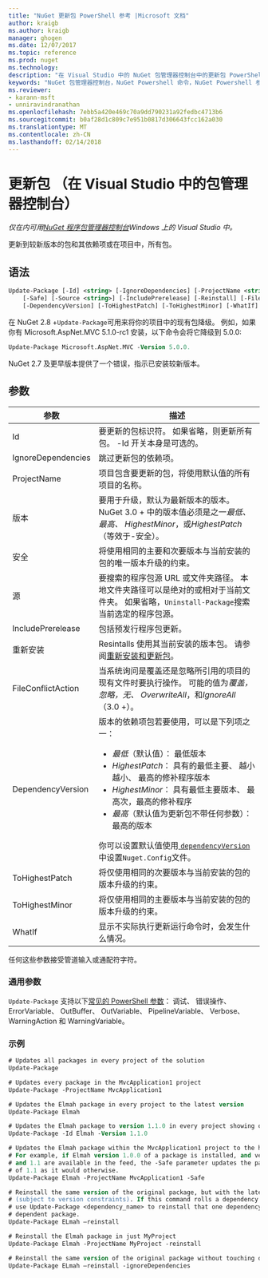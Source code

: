 ```yaml
---
title: "NuGet 更新包 PowerShell 参考 |Microsoft 文档"
author: kraigb
ms.author: kraigb
manager: ghogen
ms.date: 12/07/2017
ms.topic: reference
ms.prod: nuget
ms.technology: 
description: "在 Visual Studio 中的 NuGet 包管理器控制台中的更新包 PowerShell 命令参考。"
keywords: "NuGet 包管理器控制台，NuGet Powershell 命令，NuGet Powershell 参考，更新包"
ms.reviewer:
- karann-msft
- unniravindranathan
ms.openlocfilehash: 7ebb5a420e469c70a9dd790231a92fedbc4713b6
ms.sourcegitcommit: b0af28d1c809c7e951b0817d306643fcc162a030
ms.translationtype: MT
ms.contentlocale: zh-CN
ms.lasthandoff: 02/14/2018
---
```

# <a name="update-package-package-manager-console-in-visual-studio"></a>更新包 （在 Visual Studio 中的包管理器控制台）

*仅在内可用[NuGet 程序包管理器控制台](package-manager-console.md)Windows 上的 Visual Studio 中。*

更新到较新版本的包和其依赖项或在项目中，所有包。

## <a name="syntax"></a>语法

```ps
Update-Package [-Id] <string> [-IgnoreDependencies] [-ProjectName <string>] [-Version <string>]
    [-Safe] [-Source <string>] [-IncludePrerelease] [-Reinstall] [-FileConflictAction]
    [-DependencyVersion] [-ToHighestPatch] [-ToHighestMinor] [-WhatIf] [<CommonParameters>]
```

在 NuGet 2.8 +`Update-Package`可用来将你的项目中的现有包降级。 例如，如果你有 Microsoft.AspNet.MVC 5.1.0-rc1 安装，以下命令会将它降级到 5.0.0:

```ps
Update-Package Microsoft.AspNet.MVC -Version 5.0.0.
```

NuGet 2.7 及更早版本提供了一个错误，指示已安装较新版本。

## <a name="parameters"></a>参数

|  参数 | 描述 |
| --- | --- |
| Id | 要更新的包标识符。 如果省略，则更新所有包。 -Id 开关本身是可选的。 |
| IgnoreDependencies | 跳过更新包的依赖项。 |
| ProjectName | 项目包含要更新的包，将使用默认值的所有项目的名称。 |
| 版本 | 要用于升级，默认为最新版本的版本。 NuGet 3.0 + 中的版本值必须是之一*最低、 最高、 HighestMinor*，或*HighestPatch* （等效于-安全）。 |
| 安全 | 将使用相同的主要和次要版本与当前安装的包的唯一版本升级的约束。 |
| 源 | 要搜索的程序包源 URL 或文件夹路径。 本地文件夹路径可以是绝对的或相对于当前文件夹。 如果省略，`Uninstall-Package`搜索当前选定的程序包源。 |
| IncludePrerelease | 包括预发行程序包更新。 |
| 重新安装 | Resintalls 使用其当前安装的版本包。 请参阅[重新安装和更新包](../consume-packages/reinstalling-and-updating-packages.md)。 |
| FileConflictAction | 当系统询问是覆盖还是忽略所引用的项目的现有文件时要执行操作。 可能的值为*覆盖，忽略，无、 OverwriteAll*，和*IgnoreAll* （3.0 +）。 |
| DependencyVersion | 版本的依赖项包若要使用，可以是下列项之一：<br/><ul><li>*最低*（默认值）： 最低版本</li><li>*HighestPatch*： 具有的最低主要、 越小越小、 最高的修补程序版本</li><li>*HighestMinor*： 具有最低主要版本、 最高次，最高的修补程序</li><li>*最高*（默认值为更新包不带任何参数）： 最高的版本</li></ul>你可以设置默认值使用[ `dependencyVersion` ](../reference/nuget-config-file.md#config-section)中设置`Nuget.Config`文件。 |
| ToHighestPatch | 将仅使用相同的次要版本与当前安装的包的版本升级的约束。 |
| ToHighestMinor | 将仅使用相同的主要版本与当前安装的包的版本升级的约束。 |
| WhatIf | 显示不实际执行更新运行命令时，会发生什么情况。 |

任何这些参数接受管道输入或通配符字符。

### <a name="common-parameters"></a>通用参数

`Update-Package` 支持以下[常见的 PowerShell 参数](http://go.microsoft.com/fwlink/?LinkID=113216)： 调试、 错误操作、 ErrorVariable、 OutBuffer、 OutVariable、 PipelineVariable、 Verbose、 WarningAction 和 WarningVariable。

### <a name="examples"></a>示例

```ps
# Updates all packages in every project of the solution
Update-Package

# Updates every package in the MvcApplication1 project
Update-Package -ProjectName MvcApplication1

# Updates the Elmah package in every project to the latest version
Update-Package Elmah

# Updates the Elmah package to version 1.1.0 in every project showing optional -Id usage
Update-Package -Id Elmah -Version 1.1.0

# Updates the Elmah package within the MvcApplication1 project to the highest "safe" version.
# For example, if Elmah version 1.0.0 of a package is installed, and versions 1.0.1, 1.0.2,
# and 1.1 are available in the feed, the -Safe parameter updates the package to 1.0.2 instead
# of 1.1 as it would otherwise.
Update-Package Elmah -ProjectName MvcApplication1 -Safe

# Reinstall the same version of the original package, but with the latest version of dependencies
# (subject to version constraints). If this command rolls a dependency back to an earlier version,
# use Update-Package <dependency_name> to reinstall that one dependency without affecting the
# dependent package.
Update-Package ELmah –reinstall 

# Reinstall the Elmah package in just MyProject
Update-Package Elmah -ProjectName MyProject -reinstall

# Reinstall the same version of the original package without touching dependencies.
Update-Package ELmah –reinstall -ignoreDependencies
```